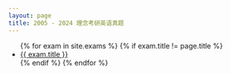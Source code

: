 ```yaml
---
layout: page
title: 2005 - 2024 理念考研英语真题
---
```


<ul>
    {% for exam in site.exams %}
        {% if exam.title != page.title %}
        <li>
            <a href="{{ exam.url }}">{{ exam.title }}</a>
        </li>
        {% endif %}
    {% endfor %}
</ul>
